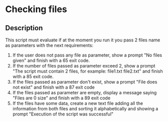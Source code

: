 # Checking files

## Description
This script must evaluate if at the moment you run it you pass 2 files name as parameters with the next requirements:

1. If the user does not pass any file as parameter, show a prompt "No files given" and finish with a 65 exit code.
2. If the number of files passed as parameter exceed 2, show a prompt "The script must contain 2 files, for example: file1.txt file2.txt" and finish with a 85 exit code.
3. If the files passed as parameter don't exist, show a prompt "File does not exist" and finish with a 87 exit code
4. If the files passed as parameter are empty, display a message saying "Files are 0 size" and finish with a 89 exit code
5. If the files have some data, create a new text file adding all the information from both files and sorting it alphabetically and showing a prompt "Execution of the script was successful"
